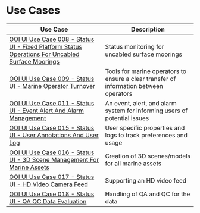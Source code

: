 # Use Cases

| Use Case | Description |
|----------|-------------|
|[OOI UI Use Case 008 - Status UI - Fixed Platform Status Operations For Uncabled Surface Moorings](OOI_UI_Use_Case_008-Status_UI-Fixed_Platform_Status_Operations_For_Uncabled_Surface_Moorings.md) | Status monitoring for uncabled surface moorings |
|[OOI UI Use Case 009 - Status UI - Marine Operator Turnover](OOI_UI_Use_Case_009-Status_UI-Marine_Operator_Turnover.md) | Tools for marine operators to ensure a clear transfer of information between operators |
|[OOI UI Use Case 011 - Status UI - Event Alert And Alarm Management](OOI_UI_Use_Case_011-Status_UI-Event_Alert_And_Alarm_Management.md) | An event, alert, and alarm system for informing users of potential issues |
|[OOI UI Use Case 015 - Status UI - User Annotations And User Log](OOI_UI_Use_Case_015-Status_UI-User_Annotations_And_User_Log.md) | User specific properties and logs to track preferences and usage |
|[OOI UI Use Case 016 - Status UI - 3D Scene Management For Marine Assets](OOI_UI_Use_Case_016-Status_UI-3D_Scene_Management_For_Marine_Assets.md) | Creation of 3D scenes/models for all marine assets |
|[OOI UI Use Case 017 - Status UI - HD Video Camera Feed](OOI_UI_Use_Case_017-Status_UI-HD_Video_Camera_Feed.md) | Supporting an HD video feed |
|[OOI UI Use Case 018 - Status UI - QA QC Data Evaluation](OOI_UI_Use_Case_018-Status_UI-QA_QC_Data_Evaluation.md) | Handling of QA and QC for the data |